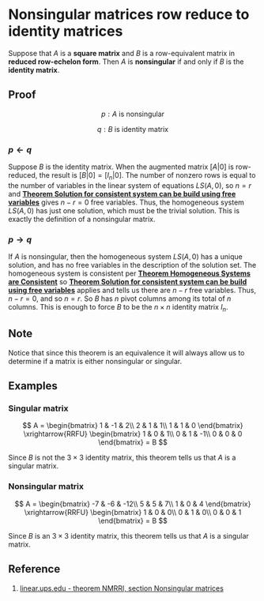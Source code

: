 # Nonsingular matrices row reduce to identity matrices

Suppose that $A$ is a **square matrix** and $B$ is a row-equivalent matrix in **reduced row-echelon form**. Then $A$ is **nonsingular** if and only if $B$ is the **identity matrix**.

## Proof

$$
p: A \text{ is nonsingular }
$$

$$
q: B \text{ is identity matrix }
$$

### $p \leftarrow q$

Suppose $B$ is the identity matrix. When the augmented matrix $[A | 0]$ is row-reduced, the result is $[B | 0] = [I_n | 0]$. The number of nonzero rows is equal to the number of variables in the linear system of equations $LS(A, 0)$, so $n = r$ and [**Theorem Solution for consistent system can be build using free variables**](./../0002-types-of-solution-sets/0005-solution-for-consistent-system-can-be-build-using-free-variables.md) gives $n - r = 0$ free variables. Thus, the homogeneous system $LS(A, 0)$ has just one solution, which must be the trivial solution. This is exactly the definition of a nonsingular matrix.

### $p \rightarrow q$

If $A$ is nonsingular, then the homogeneous system $LS(A, 0)$ has a unique solution, and has no free variables in the description of the solution set. The homogeneous system is consistent per [**Theorem Homogeneous Systems are Consistent**](./../0003-homogeneous-system-of-equations/0002-homogeneous-systems-are-consistent.md) so [**Theorem Solution for consistent system can be build using free variables**](./../0002-types-of-solution-sets/0005-solution-for-consistent-system-can-be-build-using-free-variables.md) applies and tells us there are $n - r$ free variables. Thus, $n - r = 0$, and so $n = r$. So $B$ has $n$ pivot columns among its total of $n$ columns. This is enough to force $B$ to be the $n \times n$ identity matrix $I_n$.

## Note

Notice that since this theorem is an equivalence it will always allow us to determine if a matrix is either nonsingular or singular.

## Examples

### Singular matrix

$$
A =
\begin{bmatrix}
    1 & -1 & 2\\
    2 & 1 & 1\\
    1 & 1 & 0
\end{bmatrix}
\xrightarrow{RRFU}
\begin{bmatrix}
    1 & 0 & 1\\
    0 & 1 & -1\\
    0 & 0 & 0
\end{bmatrix}
= B
$$

Since $B$ is not the $3 \times 3$ identity matrix, this theorem tells us that $A$ is a singular matrix.

### Nonsingular matrix

$$
A =
\begin{bmatrix}
    -7 & -6 & -12\\
    5 & 5 & 7\\
    1 & 0 & 4
\end{bmatrix}
\xrightarrow{RRFU}
\begin{bmatrix}
    1 & 0 & 0\\
    0 & 1 & 0\\
    0 & 0 & 1
\end{bmatrix}
= B
$$

Since $B$ is an $3 \times 3$ identity matrix, this theorem tells us that $A$ is a singular matrix.

## Reference

1. [linear.ups.edu - theorem NMRRI, section Nonsingular matrices](http://linear.ups.edu/html/section-NM.html)